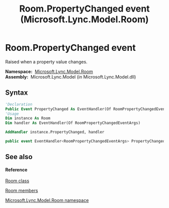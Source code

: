 ﻿---
title: Room.PropertyChanged event (Microsoft.Lync.Model.Room)
TOCTitle: PropertyChanged event
ms:assetid: E:Microsoft.Lync.Model.Room.Room.PropertyChanged_DI_3_UC_OCS14MrefLyncWPF
ms:mtpsurl: https://msdn.microsoft.com/en-us/library/microsoft.lync.model.room.room.propertychanged_di_3_uc_ocs14mreflyncwpf(v=office.15)
ms:contentKeyID: 48595717
ms.date: 07/28/2014
mtps_version: v=office.15
f1_keywords:
- Microsoft.Lync.Model.Room.Room.PropertyChanged
dev_langs:
- CSharp
- JScript
- VB
- other
---

# Room.PropertyChanged event

Raised when a property value changes.

**Namespace:**  [Microsoft.Lync.Model.Room](microsoft-lync-model-room-namespace_2.md)  
**Assembly:**  Microsoft.Lync.Model (in Microsoft.Lync.Model.dll)

## Syntax

``` vb
'Declaration
Public Event PropertyChanged As EventHandler(Of RoomPropertyChangedEventArgs)
'Usage
Dim instance As Room
Dim handler As EventHandler(Of RoomPropertyChangedEventArgs)

AddHandler instance.PropertyChanged, handler
```

``` csharp
public event EventHandler<RoomPropertyChangedEventArgs> PropertyChanged
```

## See also

#### Reference

[Room class](room-class-microsoft-lync-model-room_2.md)

[Room members](room-members-microsoft-lync-model-room_2.md)

[Microsoft.Lync.Model.Room namespace](microsoft-lync-model-room-namespace_2.md)

